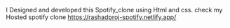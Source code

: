 I Designed and developed this Spotify_clone using Html and css.
check my Hosted spotify clone
https://rashadproj-spotify.netlify.app/
